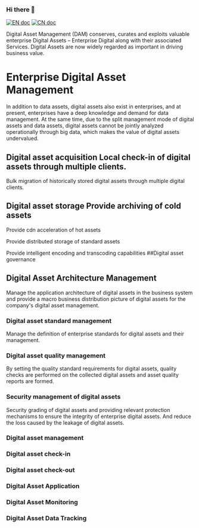 ### Hi there 👋

<!--
**jiwuDAM/jiwuDAM** is a ✨ _special_ ✨ repository because its `README.md` (this file) appears on your GitHub profile.

Here are some ideas to get you started:

- 🔭 I’m currently working on ...
- 🌱 I’m currently learning ...
- 👯 I’m looking to collaborate on ...
- 🤔 I’m looking for help with ...
- 💬 Ask me about ...
- 📫 How to reach me: ...
- 😄 Pronouns: ...
- ⚡ Fun fact: ...
-->
[![EN doc](https://img.shields.io/badge/document-English-blue.svg)](README.md)
[![CN doc](https://img.shields.io/badge/文档-中文版-blue.svg)](README_CN.md)



Digital Asset Management (DAM) conserves, curates and exploits valuable enterprise Digital Assets – Enterprise Digital along with their associated Services.  Digital Assets are now widely regarded as important in driving business value.

# Enterprise Digital Asset Management

In addition to data assets, digital assets also exist in enterprises, and at present, enterprises have a deep knowledge and demand for data management. At the same time, due to the split management mode of digital assets and data assets, digital assets cannot be jointly analyzed operationally through big data, which makes the value of digital assets undervalued.

## Digital asset acquisition Local check-in of digital assets through multiple clients.

Bulk migration of historically stored digital assets through multiple digital clients. 

## Digital asset storage Provide archiving of cold assets

Provide cdn acceleration of hot assets

Provide distributed storage of standard assets

Provide intelligent encoding and transcoding capabilities ##Digital asset governance

## Digital Asset Architecture Management

Manage the application architecture of digital assets in the business system and provide a macro business distribution picture of digital assets for the company's digital asset management.

### Digital asset standard management

Manage the definition of enterprise standards for digital assets and their management.

### Digital asset quality management

By setting the quality standard requirements for digital assets, quality checks are performed on the collected digital assets and asset quality reports are formed.

### Security management of digital assets

Security grading of digital assets and providing relevant protection mechanisms to ensure the integrity of enterprise digital assets. And reduce the loss caused by the leakage of digital assets.

### Digital asset management 

### Digital asset check-in 

### Digital asset check-out

### Digital Asset Application

### Digital Asset Monitoring

### Digital Asset Data Tracking
